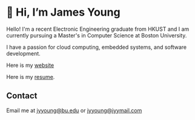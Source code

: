 # 👋 Hi, I’m James Young

Hello! I'm a recent Electronic Engineering graduate from HKUST and I am currently pursuing a Master's in Computer Science at Boston University.

I have a passion for cloud computing, embedded systems, and software development. 

Here is my [website](https://portfolio.jyylab.com/)

Here is my [resume](https://resume.jyydev.xyz/temp-resume/resume_2.pdf).

## Contact

Email me at [jyyoung@bu.edu](mailto:jyyoung@bu.edu) or [jyyoung@jyymail.com](mailto:jyyoung@jyymail.com)

<!-- I have a passion for learning about cloud computing, Linux, programming, and computer hardware. -->
